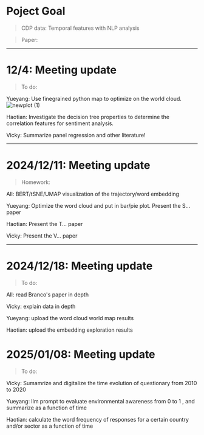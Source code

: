 # Poject Goal
> CDP data: Temporal features with NLP analysis

> Paper:




----------------------------------------------------------
# 12/4: Meeting update

> To do:

Yueyang: Use finegrained python map to optimize on the world cloud.
![newplot (1)](https://github.com/user-attachments/assets/b0e4679e-22ad-4283-b270-e7b5030b8756)

Haotian: Investigate the decision tree properties to determine the correlation features for sentiment analysis.

Vicky: Summarize panel regression and other literature!


--------------------------------------------------------
# 2024/12/11: Meeting update

> Homework:

All: BERT/tSNE/UMAP visualization of the trajectory/word embedding

Yueyang:  Optimize the word cloud and put in bar/pie plot. 
Present the S... paper

Haotian: Present the T... paper

Vicky: Present the V... paper

--------------------------------------------------------
# 2024/12/18: Meeting update

> To do:

All: read Branco's paper in depth

Vicky: explain data in depth

Yueyang: upload the word cloud world map results

Haotian: upload the embedding exploration results

# 2025/01/08: Meeting update

> To do:

Vicky: Sumamrize and digitalize the time evolution of questionary from 2010 to 2020

Yueyang: llm prompt to evaluate environmental awareness from 0 to 1 , and summarize as a function of time

Haotian: calculate the word frequency of responses for a certain country and/or sector as a function of time
